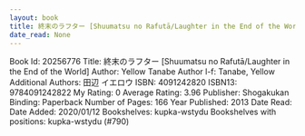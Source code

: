```yaml
---
layout: book
title: 終末のラフター [Shuumatsu no Rafutā/Laughter in the End of the World]
date_read: None
---
```


Book Id: 20256776
Title: 終末のラフター [Shuumatsu no Rafutā/Laughter in the End of the World]
Author: Yellow Tanabe
Author l-f: Tanabe, Yellow
Additional Authors: 田辺 イエロウ
ISBN: 4091242820
ISBN13: 9784091242822
My Rating: 0
Average Rating: 3.96
Publisher: Shogakukan
Binding: Paperback
Number of Pages: 166
Year Published: 2013
Date Read: 
Date Added: 2020/01/12
Bookshelves: kupka-wstydu
Bookshelves with positions: kupka-wstydu (#790)

